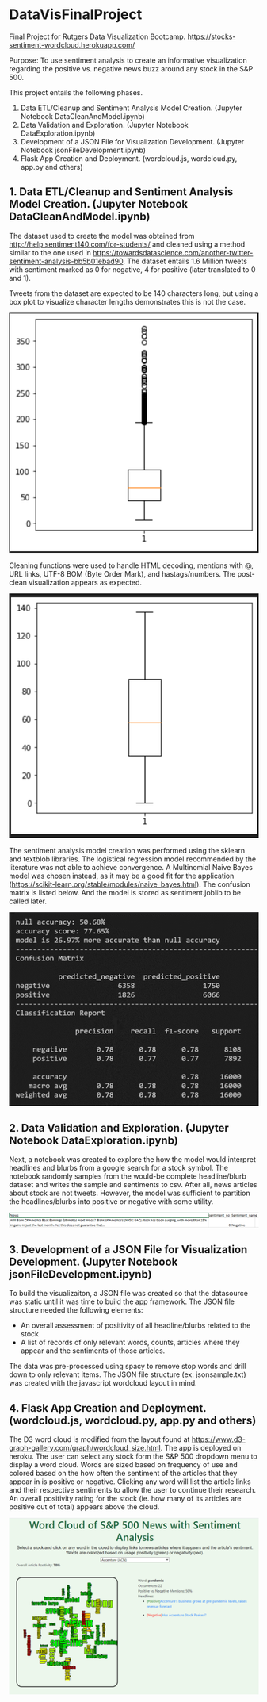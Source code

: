 # DataVisFinalProject
Final Project for Rutgers Data Visualization Bootcamp.
https://stocks-sentiment-wordcloud.herokuapp.com/


Purpose: To use sentiment analysis to create an informative visualization regarding the positive vs. negative news buzz around any stock in the S&P 500.

This project entails the following phases.
1. Data ETL/Cleanup and Sentiment Analysis Model Creation. (Jupyter Notebook DataCleanAndModel.ipynb)
2. Data Validation and Exploration. (Jupyter Notebook DataExploration.ipynb)
3. Development of a JSON File for Visualization Development. (Jupyter Notebook jsonFileDevelopment.ipynb)
4. Flask App Creation and Deployment. (wordcloud.js, wordcloud.py, app.py and others)


## 1. Data ETL/Cleanup and Sentiment Analysis Model Creation. (Jupyter Notebook DataCleanAndModel.ipynb)
The dataset used to create the model was obtained from http://help.sentiment140.com/for-students/ and cleaned using a method similar to the one used in https://towardsdatascience.com/another-twitter-sentiment-analysis-bb5b01ebad90. The dataset entails 1.6 Million tweets with sentiment marked as 0 for negative, 4 for positive (later translated to 0 and 1). 

Tweets from the dataset are expected to be 140 characters long, but using a box plot to visualize character lengths demonstrates this is not the case.

![Box-pre-clean](.\static\Resources\Box_pre-clean.png)

Cleaning functions were used to handle HTML decoding, mentions with @, URL links, UTF-8 BOM (Byte Order Mark), and hastags/numbers. The post-clean visualization appears as expected.

![Box-post-clean](static\Resources\Box_post-clean.png)

The sentiment analysis model creation was performed using the sklearn and textblob libraries. The logistical regression model recommended by the literature was not able to achieve convergence. A Multinomial Naive Bayes model was chosen instead, as it may be a good fit for the application (https://scikit-learn.org/stable/modules/naive_bayes.html). The confusion matrix is listed below. And the model is stored as sentiment.joblib to be called later.

![Conf-Matrix](static\Resources\Confusion-Matrix.png)

## 2. Data Validation and Exploration. (Jupyter Notebook DataExploration.ipynb)
Next, a notebook was created to explore the how the model would interpret headlines and blurbs from a google search for a stock symbol. The notebook randomly samples from the would-be complete headline/blurb dataset and writes the sample and sentiments to csv. After all, news articles about stock are not tweets. However, the model was sufficient to partition the headlines/blurbs into positive or negative with some utility.

![Sample-sentiment](static\Resources\Sample-Sentiment.png)

## 3. Development of a JSON File for Visualization Development. (Jupyter Notebook jsonFileDevelopment.ipynb)
To build the visualizaiton, a JSON file was created so that the datasource was static until it was time to build the app framework. The JSON file structure needed the following elements:
* An overall assessment of positivity of all headline/blurbs related to the stock
* A list of records of only relevant words, counts, articles where they appear and the sentiments of those articles.

The data was pre-processed using spacy to remove stop words and drill down to only relevant items. The JSON file structure (ex: jsonsample.txt) was created with the javascript wordcloud layout in mind.

## 4. Flask App Creation and Deployment. (wordcloud.js, wordcloud.py, app.py and others)
The D3 word cloud is modified from the layout found at https://www.d3-graph-gallery.com/graph/wordcloud_size.html. The app is deployed on heroku. The user can select any stock form the S&P 500 dropdown menu to display a word cloud. Words are sized based on frequency of use and colored based on the how often the sentiment of the articles that they appear in is positive or negative. Clicking any word will list the article links and their respective sentiments to allow the user to continue their research. An overall positivity rating for the stock (ie. how many of its articles are positive out of total) appears above the cloud.

![Screenshot](static\Resources\Screenshot.png)